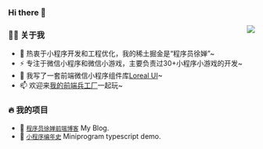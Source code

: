 ### Hi there 👋

<!--
**godbasin/godbasin** is a ✨ _special_ ✨ repository because its `README.md` (this file) appears on your GitHub profile.

Here are some ideas to get you started:

- 🔭 I’m currently working on ...
- 🌱 I’m currently learning ...
- 👯 I’m looking to collaborate on ...
- 🤔 I’m looking for help with ...
- 💬 Ask me about ...
- 📫 How to reach me: ...
- 😄 Pronouns: ...
- ⚡ Fun fact: ...
-->
<img align="right" src="https://github-readme-stats.vercel.app/api?username=codeluosiyu&show_icons=true&count_private=true&hide_border=true&cache_seconds=1900"/>

### 👨‍🚒 关于我

- 🤔 热衷于小程序开发和工程优化，我的稀土掘金是“程序员徐婵”~
- ⚡ 专注于微信小程序和微信小游戏，主要负责过30+小程序小游戏的开发~
- 💬 我写了一套前端微信小程序组件库[Loreal UI](https://codeluosiyu.github.io/miniprogram/component/basic/button.html)~
- 📫 欢迎来[我的前端兵工厂]([https://godbasin.github.io/front-end-playground/](https://codeluosiyu.github.io/interview/function/subscribeMsg.html))一起玩~

### 🔥 我的项目

- 🔰 [`程序员徐婵前端博客`]([https://github.com/godbasin/godbasin.github.io](https://codeluosiyu.github.io/)) My Blog.
- 🌱 [`小程序编年史`](https://github.com/godbasin/wxapp-typescript-demo) Miniprogram typescript demo.
